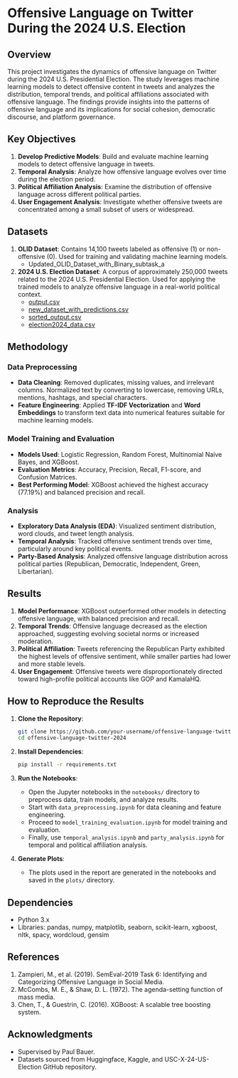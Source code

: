 

# Offensive Language on Twitter During the 2024 U.S. Election

## Overview
This project investigates the dynamics of offensive language on Twitter during the 2024 U.S. Presidential Election. The study leverages machine learning models to detect offensive content in tweets and analyzes the distribution, temporal trends, and political affiliations associated with offensive language. The findings provide insights into the patterns of offensive language and its implications for social cohesion, democratic discourse, and platform governance.

## Key Objectives
1. **Develop Predictive Models**: Build and evaluate machine learning models to detect offensive language in tweets.
2. **Temporal Analysis**: Analyze how offensive language evolves over time during the election period.
3. **Political Affiliation Analysis**: Examine the distribution of offensive language across different political parties.
4. **User Engagement Analysis**: Investigate whether offensive tweets are concentrated among a small subset of users or widespread.

## Datasets
1. **OLID Dataset**: Contains 14,100 tweets labeled as offensive (1) or non-offensive (0). Used for training and validating machine learning models.
   - Updated_OLID_Dataset_with_Binary_subtask_a
2. **2024 U.S. Election Dataset**: A corpus of approximately 250,000 tweets related to the 2024 U.S. Presidential Election. Used for applying the trained models to analyze offensive language in a real-world political context.
   - [output.csv](https://drive.google.com/file/d/1_Ew2E4XR-hO3TRn-KWje8-j2OFODmshP/view?usp=share_link)
   - [new_dataset_with_predictions.csv](https://drive.google.com/file/d/1GW5I79CcQNAjl2J_X_PZVD8IBDYU09Fv/view?usp=share_link)
   - [sorted_output.csv](https://drive.google.com/file/d/1-ZIbGYN6DneqK1umJ8Os4sXVpBhxt7cH/view?usp=share_link)
   - [election2024_data.csv](https://drive.google.com/file/d/1--1QtFJ0yv8LGs_e4LNqmt2SU3lXkTdG/view?usp=share_link)

## Methodology
### Data Preprocessing
- **Data Cleaning**: Removed duplicates, missing values, and irrelevant columns. Normalized text by converting to lowercase, removing URLs, mentions, hashtags, and special characters.
- **Feature Engineering**: Applied **TF-IDF Vectorization** and **Word Embeddings** to transform text data into numerical features suitable for machine learning models.

### Model Training and Evaluation
- **Models Used**: Logistic Regression, Random Forest, Multinomial Naive Bayes, and XGBoost.
- **Evaluation Metrics**: Accuracy, Precision, Recall, F1-score, and Confusion Matrices.
- **Best Performing Model**: XGBoost achieved the highest accuracy (77.19%) and balanced precision and recall.

### Analysis
- **Exploratory Data Analysis (EDA)**: Visualized sentiment distribution, word clouds, and tweet length analysis.
- **Temporal Analysis**: Tracked offensive sentiment trends over time, particularly around key political events.
- **Party-Based Analysis**: Analyzed offensive language distribution across political parties (Republican, Democratic, Independent, Green, Libertarian).

## Results
1. **Model Performance**: XGBoost outperformed other models in detecting offensive language, with balanced precision and recall.
2. **Temporal Trends**: Offensive language decreased as the election approached, suggesting evolving societal norms or increased moderation.
3. **Political Affiliation**: Tweets referencing the Republican Party exhibited the highest levels of offensive sentiment, while smaller parties had lower and more stable levels.
4. **User Engagement**: Offensive tweets were disproportionately directed toward high-profile political accounts like GOP and KamalaHQ.

## How to Reproduce the Results
1. **Clone the Repository**:
   ```bash
   git clone https://github.com/your-username/offensive-language-twitter-2024.git
   cd offensive-language-twitter-2024
   ```

2. **Install Dependencies**:
   ```bash
   pip install -r requirements.txt
   ```

3. **Run the Notebooks**:
   - Open the Jupyter notebooks in the `notebooks/` directory to preprocess data, train models, and analyze results.
   - Start with `data_preprocessing.ipynb` for data cleaning and feature engineering.
   - Proceed to `model_training_evaluation.ipynb` for model training and evaluation.
   - Finally, use `temporal_analysis.ipynb` and `party_analysis.ipynb` for temporal and political affiliation analysis.

4. **Generate Plots**:
   - The plots used in the report are generated in the notebooks and saved in the `plots/` directory.

## Dependencies
- Python 3.x
- Libraries: pandas, numpy, matplotlib, seaborn, scikit-learn, xgboost, nltk, spacy, wordcloud, gensim

## References
1. Zampieri, M., et al. (2019). SemEval-2019 Task 6: Identifying and Categorizing Offensive Language in Social Media.
2. McCombs, M. E., & Shaw, D. L. (1972). The agenda-setting function of mass media.
3. Chen, T., & Guestrin, C. (2016). XGBoost: A scalable tree boosting system.

## Acknowledgments
- Supervised by Paul Bauer.
- Datasets sourced from Huggingface, Kaggle, and USC-X-24-US-Election GitHub repository.
